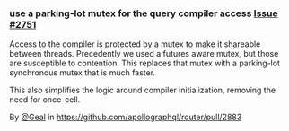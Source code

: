 ### use a parking-lot mutex for the query compiler access [Issue #2751](https://github.com/apollographql/router/issues/2751)

Access to the compiler is protected by a mutex to make it shareable between threads. Precedently we used a futures aware mutex, but those are susceptible to contention. This replaces that mutex with a parking-lot synchronous mutex that is much faster.

This also simplifies the logic around compiler initialization, removing the need for once-cell.

By [@Geal](https://github.com/Geal) in https://github.com/apollographql/router/pull/2883
